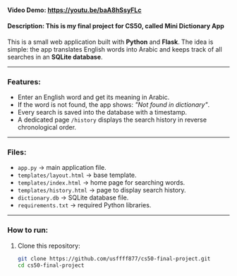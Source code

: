 #### Video Demo: https://youtu.be/baA8hSsyFLc

#### Description: This is my final project for CS50, called Mini Dictionary App
This is a small web application built with **Python** and **Flask**.
The idea is simple: the app translates English words into Arabic and keeps track of all searches in an **SQLite database**.

---

### Features:
- Enter an English word and get its meaning in Arabic.
- If the word is not found, the app shows: *"Not found in dictionary"*.
- Every search is saved into the database with a timestamp.
- A dedicated page `/history` displays the search history in reverse chronological order.

---

### Files:
- `app.py` → main application file.
- `templates/layout.html` → base template.
- `templates/index.html` → home page for searching words.
- `templates/history.html` → page to display search history.
- `dictionary.db` → SQLite database file.
- `requirements.txt` → required Python libraries.

---

### How to run:
1. Clone this repository:
   ```bash
   git clone https://github.com/usffff877/cs50-final-project.git
   cd cs50-final-project
